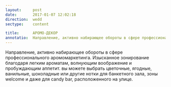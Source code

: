 ```yaml
---
layout:     post
date:       2017-01-07 12:02:18
direction:  wedd
sectype:    content

title:      АРОМО-ДЕКОР      
annotatio:  Направление, активно набирающее обороты в сфере профессионального аромомаркетинга. Изысканное зонирование благодаря легким ароматам, волнующим воображение и пробуждающим аппетит. вы можете выбрать цветочные, ягодные, ванильные, шоколадные или другие нотки для банкетного зала, зоны welcome и даже для candy bar, расположенного на улице. 
---
```


Направление, активно набирающее обороты в сфере профессионального аромомаркетинга. Изысканное зонирование благодаря легким ароматам, волнующим воображение и пробуждающим аппетит. вы можете выбрать цветочные, ягодные, ванильные, шоколадные или другие нотки для банкетного зала, зоны welcome и даже для candy bar, расположенного на улице. 
